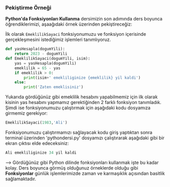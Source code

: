### Pekiştirme Örneği
**Python'da Fonksiyonları Kullanma** dersimizin son adımında ders boyunca öğrendiklerimizi, aşaağıdaki örnek üzerinden pekiştireceğiz:

İlk olarak ```EmeklilikSayaci``` fonksiyonumuzu ve fonksiyon içerisinde gerçekleşmesini istediğimiz işlemleri tanımlıyoruz.
```python
def yasHesapla(dogumYili):
    return 2023 - dogumYili
def EmeklilikSayaci(dogumYili, isim):
    yas = yasHesapla(dogumYili)
    emeklilik = 65 - yas
    if emeklilik > 0:
        print(isim+' emekliliginize {emeklilik} yil kaldi')
    else:
        print('Zaten emeklisiniz')
```
Yukarıda gördüğünüz gibi emeklilik hesabını yapabilmemiz için ilk olarak kisinin yas hesabını yapmamız gerektiğinden 2 farklı fonksiyon tanımladık. Şimdi ise fonksiyonumuzu çalıştırmak için aşağıdaki kodu dosyamıza girmemiz gerekiyor:
```python
EmeklilikSayaci(1983,'Ali')
```
Fonksiyonumuzu çalıştırmamızı sağlayacak kodu giriş yaptıktan sonra terminal üzerinden 'pythondersi.py' dosyamızı çalıştırarak aşağıdaki gibi bir ekran çıktısı elde edeceksiniz:
```python
Ali emekliliginize 34 yil kaldi
```

--> Gördüğünüz gibi Python dilinde fonksiyonları kullanmak işte bu kadar kolay. Ders boyunca görmüş olduğunuz örneklerde olduğu gibi **Fonksiyonlar** günlük işlemlerimizde zaman ve karmaşıklık açısından basitlik sağlamaktadır.
